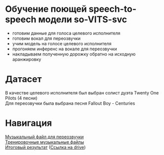 # Обучение поющей speech-to-speech модели so-VITS-svc
- готовим данные для голоса целевого исполнителя
- готовим вокал для переозвучки
- учим модель на голосе целевого исполнителя
- прогоняем инференс на вокале для переозвучки
- накладываем полученную дорожку обратно на исходную аранжировку

# Датасет

В качестве целевого исполнителя был выбран солист дуэта Twenty One Pilots (4 песни) <br />
Для переозвучки была выбрана песня Fallout Boy - Centuries

# Навигация
[Музыкальный файл для переозвучки](audio/ref/)<br /> 
[Тренировочные музыкальные файлы](audio/source/)<br /> 
[Итоговый результат](audio/pred/pred.wav) ([Ссылка на drive](https://drive.google.com/file/d/1AwRMQrmBY6jxtxdC8eIy_C7n6cp804GX/view?usp=sharing))
